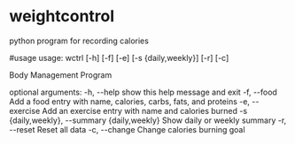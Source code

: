 # weightcontrol
python program for recording calories

#usage
usage: wctrl [-h] [-f] [-e] [-s {daily,weekly}] [-r] [-c]

Body Management Program

optional arguments:
  -h, --help            show this help message and exit
  -f, --food            Add a food entry with name, calories, carbs, fats, and proteins
  -e, --exercise        Add an exercise entry with name and calories burned
  -s {daily,weekly}, --summary {daily,weekly}
                        Show daily or weekly summary
  -r, --reset           Reset all data
  -c, --change          Change calories burning goal
